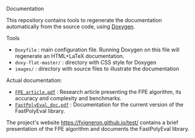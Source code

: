 Documentation

This repository contains tools to regenerate the documentation automatically from the source code, using [Doxygen](https://doxygen.nl).

Tools

  - `Doxyfile`             : main configuration file.
                         Running Doxygen on this file will regenerate an HTML+LaTeX documentation.
  - `doxy-flat-master/`    : directory with CSS style for Doxygen
  - `images/`              : directory with source files to illustrate the documentation

Actual documentation:

  - [`FPE_article.pdf`](https://github.com/fvigneron/FastPolyEval/blob/46a58ef3e6414b2d7fcb0541de914b77ba3cfe4f/documentation/FPE_article.pdf) : Research article presenting the FPE algorithm, its accuracy and complexity and benchmarks.
  - [`FastPolyEval_doc.pdf`](https://github.com/fvigneron/FastPolyEval/blob/46a58ef3e6414b2d7fcb0541de914b77ba3cfe4f/documentation/FastPolyEval_doc.pdf) : Documentation for the current version of the FastPolyEval library.

The project's website https://fvigneron.github.io/test/ contains a brief presentation of the FPE algorithm and documents the FastPolyEval library.
